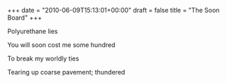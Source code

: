 +++
date = "2010-06-09T15:13:01+00:00"
draft = false
title = "The Soon Board"
+++
<p>Polyurethane lies</p>&#13;
<p>You will soon cost me some hundred</p>&#13;
<p>To break my worldly ties</p>&#13;
<p>Tearing up coarse pavement; thundered</p>&#13;
 
